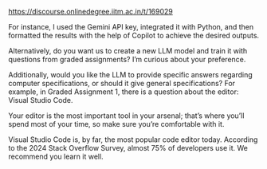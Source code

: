 https://discourse.onlinedegree.iitm.ac.in/t/169029

For instance, I used the Gemini API key, integrated it with Python, and then formatted the results with the help of Copilot to achieve the desired outputs.</p>
<p>Alternatively, do you want us to create a new LLM model and train it with questions from graded assignments? I’m curious about your preference.</p>
<p>Additionally, would you like the LLM to provide specific answers regarding computer specifications, or should it give general specifications? For example, in Graded Assignment 1, there is a question about the editor: Visual Studio Code.</p>
<p>Your editor is the most important tool in your arsenal; that’s where you’ll spend most of your time, so make sure you’re comfortable with it.</p>
<p>Visual Studio Code is, by far, the most popular code editor today. According to the 2024 Stack Overflow Survey, almost 75% of developers use it. We recommend you learn it well.